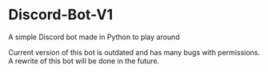 # Discord-Bot-V1
A simple Discord bot made in Python to play around

Current version of this bot is outdated and has many bugs with permissions. A rewrite of this bot will be done in the future. 

